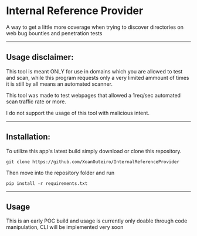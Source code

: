 # Internal Reference Provider
A way to get a little more coverage when trying to discover directories on web bug bounties and penetration tests

---
## Usage disclaimer:
This tool is meant ONLY for use in domains which you are allowed to test and scan, while this program
requests only a very limited ammount of times it is still by all means an automated scanner.

This tool was made to test webpages that allowed a 1req/sec automated scan traffic rate or more.

I do not support the usage of this tool with malicious intent.

---
## Installation:

To utilize this app's latest build simply download or clone this repository.
``` shell
git clone https://github.com/XoanOuteiro/InternalReferenceProvider
```

Then move into the repository folder and run

``` shell
pip install -r requirements.txt
```

---
## Usage
This is an early POC build and usage is currently only doable through code manipulation, CLI will be implemented very soon
